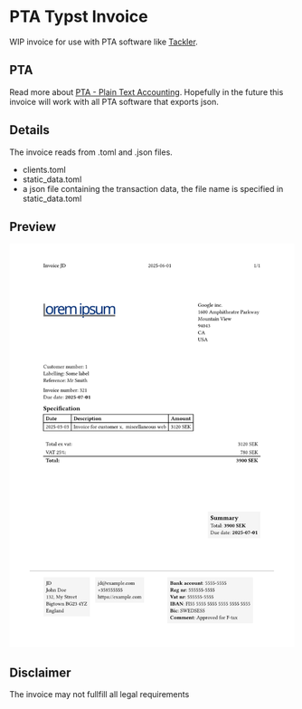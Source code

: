 # PTA Typst Invoice

WIP invoice for use with PTA software like [Tackler](https://tackler.fi/).

## PTA
Read more about [PTA - Plain Text Accounting](https://plaintextaccounting.org/).
Hopefully in the future this invoice will work with all PTA software that exports json. 


## Details
The invoice reads from .toml and .json files.
- clients.toml
- static_data.toml
- a json file containing the transaction data, the file name is specified in static_data.toml

## Preview

![](thumbnail.png)


## Disclaimer
The invoice may not fullfill all legal requirements
